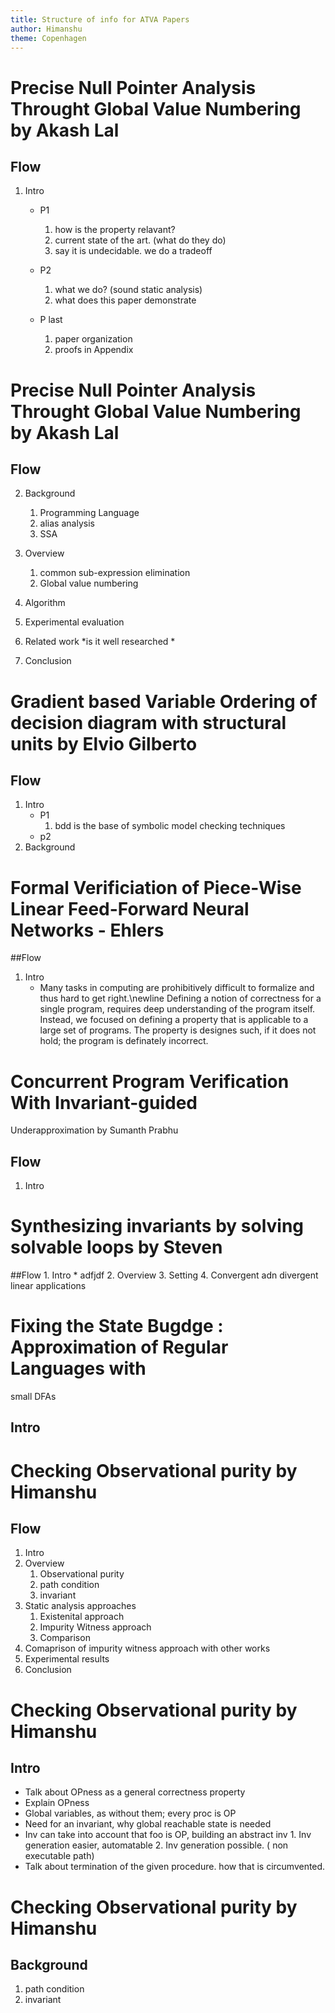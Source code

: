 ```yaml
---
title: Structure of info for ATVA Papers
author: Himanshu
theme: Copenhagen
---
```


# Precise Null Pointer Analysis Throught Global Value Numbering by Akash Lal

## Flow
1.  Intro
	* P1
		1. how is the property relavant?
		2. current state of the art. (what do they do)
		3. say it is undecidable. we do a tradeoff
	* P2
		1. what we do? (sound static analysis)
		2. what does this paper demonstrate

	* P last
		1. paper organization
		2. proofs in Appendix
		
# Precise Null Pointer Analysis Throught Global Value Numbering by Akash Lal		
## Flow		
2. Background
	1. Programming Language
	2. alias analysis
	3. SSA

3. Overview
	1. common sub-expression elimination
	2. Global value numbering
4. Algorithm
5. Experimental evaluation
6. Related work
   	   *is it well researched
	   *
7. Conclusion

# Gradient based Variable Ordering of decision diagram with structural units by Elvio Gilberto

## Flow

1. Intro
	* P1
		1. bdd is the base of symbolic model checking techniques
	* p2
2. Background

# Formal Verificiation of Piece-Wise Linear Feed-Forward Neural Networks - Ehlers
##Flow

1. Intro
	* Many tasks in computing are prohibitively difficult to
          formalize and thus hard to get right.\newline
	Defining a notion of correctness for a single program,
	requires deep understanding of the program itself. Instead, we
	focused on defining a property that is applicable to a large
	set of programs. The property is designes such, if it does not
	hold; the program is definately incorrect.

# Concurrent Program Verification With Invariant-guided
  Underapproximation by Sumanth Prabhu
  
## Flow

1. Intro

# Synthesizing invariants by solving solvable loops by Steven
##Flow
	1. Intro
	   * adfjdf
	2. Overview
	3. Setting
	4. Convergent adn divergent linear applications

# Fixing the State Bugdge : Approximation of Regular Languages with
  small DFAs
  
## Intro
	   

# Checking Observational purity by Himanshu
## Flow
1. Intro
2. Overview
	1. Observational purity
	2. path condition
	3. invariant
3. Static analysis approaches
   	  1. Existenital approach
	  2. Impurity Witness approach
	  3. Comparison
4. Comaprison of impurity witness approach with other works
5. Experimental results
6. Conclusion

# Checking Observational purity by Himanshu
## Intro
* Talk about OPness as a general correctness property
* Explain OPness
* Global variables, as without them; every proc is OP
* Need for an invariant, why global reachable state is needed
* Inv can take into account that foo is OP, building an abstract inv
      1. Inv generation easier, automatable
      2. Inv generation possible. ( non executable path)
* Talk about termination of the given procedure. how that is circumvented.

# Checking Observational purity by Himanshu
## Background
1.  path condition
2.  invariant 	      
